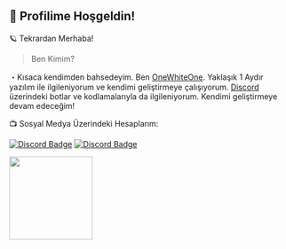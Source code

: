 <h2> 👋 Profilime Hoşgeldin! </h2>

🪐 Tekrardan Merhaba!

> Ben Kimim?

・Kısaca kendimden bahsedeyim. Ben [OneWhiteOne](https://github.com/OneWhiteOnejs). Yaklaşık 1 Aydır yazılım ile ilgileniyorum ve kendimi geliştirmeye çalışıyorum. [Discord](discordapp.com) üzerindeki botlar ve kodlamalarıyla da ilgileniyorum. Kendimi geliştirmeye devam edeceğim!

📺 Sosyal Medya Üzerindeki Hesaplarım:

<a href="https://discord.gg/XYBqyEWfsC" rel="nofollow"><img src="https://camo.githubusercontent.com/a589d9dc6bf1d7e9fe548507993211f0df1d3428c10dc54c19eb9d6dc751e718/68747470733a2f2f696d672e736869656c64732e696f2f62616467652f446973636f72642532302d3732383944412e7376673f267374796c653d666f722d7468652d6261646765266c6f676f3d646973636f7264266c6f676f436f6c6f723d7768697465" alt="Discord Badge" data-canonical-src="https://img.shields.io/badge/Discord%20-7289DA.svg?&amp;style=for-the-badge&amp;logo=discord&amp;logoColor=white" style="max-width:100%;"></a>      <a href="https://github.com/UtkuJS"><img src="https://camo.githubusercontent.com/b8b48caaf03a56a5b07e4b7cd7a26d6ac4ad01c81a82f69de5d86f7b47a05eee/68747470733a2f2f696d672e736869656c64732e696f2f62616467652f4769746875622532302d3137313531352e7376673f267374796c653d666f722d7468652d6261646765266c6f676f3d676974687562266c6f676f436f6c6f723d7768697465" alt="Discord Badge" data-canonical-src="https://img.shields.io/badge/Github%20-171515.svg?&amp;style=for-the-badge&amp;logo=github&amp;logoColor=white" style="max-width:100%;"></a>


<img src="https://camo.githubusercontent.com/16e748f685dd19a994899cf31c3bd1dcbcbf8a0eb6325c2247c2e26be473d319/68747470733a2f2f6769746875622d726561646d652d73746174732e76657263656c2e6170702f6170692f746f702d6c616e67732f3f757365726e616d653d4265746157696c65266c61796f75743d636f6d706163742673686f775f69636f6e733d74727565267469746c655f636f6c6f723d6666662669636f6e5f636f6c6f723d37396666393726746578745f636f6c6f723d3966396639662662675f636f6c6f723d313531353135" width="%100" height="150px" data-canonical-src="https://github-readme-stats.vercel.app/api?username=OneWhiteOnejs)](https://github.com/OnewhiteOnejs/github-readme-stats;layout=compact&amp;show_icons=true&amp;title_color=fff&amp;icon_color=79ff97&amp;text_color=9f9f9f&amp;bg_color=151515" style="max-width:100%;">






